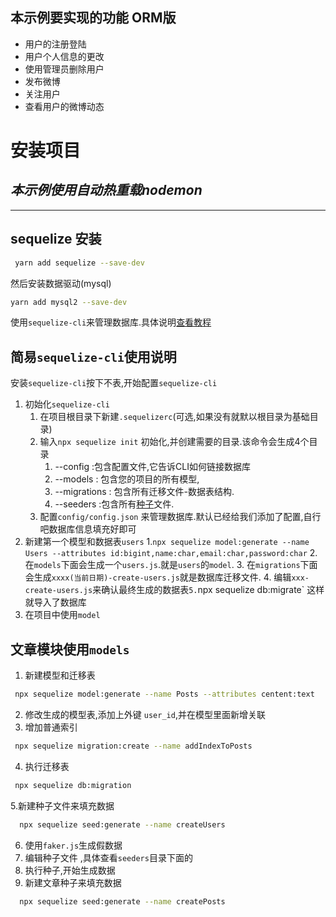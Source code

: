 ## 本示例要实现的功能 ORM版
- 用户的注册登陆
- 用户个人信息的更改
- 使用管理员删除用户
- 发布微博
- 关注用户
- 查看用户的微博动态
# 安装项目
## *本示例使用自动热重载nodemon*
-----------
## sequelize 安装
```bash
 yarn add sequelize --save-dev
```
然后安装数据驱动(mysql)
```bash
yarn add mysql2 --save-dev
```
使用`sequelize-cli`来管理数据库.具体说明[查看教程](https://blog.csdn.net/qq_43850819/article/details/107234795)
## 简易`sequelize-cli`使用说明
安装`sequelize-cli`按下不表,开始配置`sequelize-cli`
1. 初始化`sequelize-cli` 
   1. 在项目根目录下新建`.sequelizerc`(可选,如果没有就默以根目录为基础目录)
   2. 输入`npx sequelize init` 初始化,并创建需要的目录.该命令会生成4个目录
	  1. --config :包含配置文件,它告诉CLI如何链接数据库
	  2. --models : 包含您的项目的所有模型,
	  3. --migrations : 包含所有迁移文件-数据表结构.
	  4. --seeders :包含所有[种子](https://demopark.github.io/sequelize-docs-Zh-CN/other-topics/migrations.html)文件.
   3. 配置`config/config.json` 来管理数据库.默认已经给我们添加了配置,自行吧数据库信息填充好即可
2. 新建第一个模型和数据表`users`
	1.`npx sequelize model:generate --name Users --attributes id:bigint,name:char,email:char,password:char`
	2. 在`models`下面会生成一个`users.js`.就是`users`的`model`.
	3. 在`migrations`下面会生成`xxxx(当前日期)-create-users.js`就是数据库迁移文件.
	4. 编辑`xxx-create-users.js`来确认最终生成的数据表`
	5. `npx sequelize db:migrate` 这样就导入了数据库
3. 在项目中使用`model`


## 文章模块使用`models`

1. 新建模型和迁移表
```bash
 npx sequelize model:generate --name Posts --attributes centent:text
```
2. 修改生成的模型表,添加上外键 `user_id`,并在模型里面新增关联
3. 增加普通索引
```bash
 npx sequelize migration:create --name addIndexToPosts
```
4. 执行迁移表
```bash
 npx sequelize db:migration
```
5.新建种子文件来填充数据
```bash
  npx sequelize seed:generate --name createUsers
```
6. 使用`faker.js`生成假数据
7. 编辑种子文件 ,具体查看`seeders`目录下面的
7. 执行种子,开始生成数据
8. 新建文章种子来填充数据
```bash
  npx sequelize seed:generate --name createPosts
```



